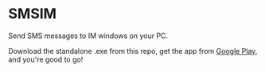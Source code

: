 # SMSIM
Send SMS messages to IM windows on your PC. 

Download the standalone .exe from this repo, get the app from <a href="https://play.google.com/store/apps/details?id=me.johannesnz.smsim"> Google Play</a>, and you're good to go!
